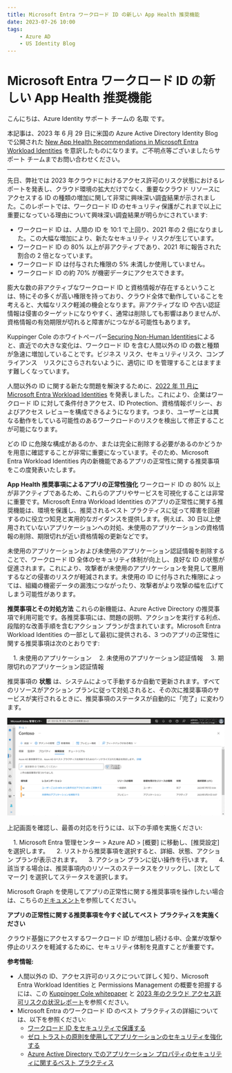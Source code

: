 ```yaml
---
title: Microsoft Entra ワークロード ID の新しい App Health 推奨機能
date: 2023-07-26 10:00
tags:
    - Azure AD
    - US Identity Blog
---
```


# Microsoft Entra ワークロード ID の新しい App Health 推奨機能

こんにちは、Azure Identity サポート チームの 名取 です。

本記事は、2023 年 6 月 29 日に米国の Azure Active Directory Identity Blog で公開された [New App Health Recommendations in Microsoft Entra Workload Identities](https://techcommunity.microsoft.com/t5/microsoft-entra-azure-ad-blog/new-app-health-recommendations-in-microsoft-entra-workload/ba-p/2959984) を意訳したものになります。ご不明点等ございましたらサポート チームまでお問い合わせください。

---

先日、弊社では 2023 年クラウドにおけるアクセス許可のリスク状態におけるレポートを発表し、クラウド環境の拡大だけでなく、重要なクラウド リソースにアクセスする ID の種類の増加に関して非常に興味深い調査結果が示されました。このレポートでは、ワークロード ID のセキュリティ保護がこれまで以上に重要になっている理由について興味深い調査結果が明らかにされています:

  - ワークロード ID は、人間の ID を 10:1 で上回り、2021 年の 2 倍になりました。この大幅な増加により、新たなセキュリティ リスクが生じています。
  - ワークロード ID の 80% 以上が非アクティブであり、2021 年に報告された割合の 2 倍となっています。
  - ワークロード ID は付与された権限の 5% 未満しか使用していません。
  - ワークロード ID の約 70% が機密データにアクセスできます。

膨大な数の非アクティブなワークロード ID と資格情報が存在するということは、特にその多くが高い権限を持っており、クラウド全体で動作していることを考えると、大幅なリスク軽減の機会となります。非アクティブな ID や古い認証情報は侵害のターゲットになりやすく、通常は削除しても影響はありませんが、資格情報の有効期限が切れると障害がにつながる可能性もあります。

Kuppinger Cole のホワイトペーパー[Securing Non-Human Identities](https://www.kuppingercole.com/reprints/cb05bfdbbdb25b6535a42835b77465e2#heading1)によると、直近での大きな変化は、ワークロード ID を含む人間以外の ID の数と種類が急速に増加していることです。ビジネス リスク、セキュリティリスク、コンプライアンス　リスクにさらされないように、適切に ID を管理することはますます難しくなっています。

人間以外の ID に関する新たな問題を解決するために、[2022 年 11 月に Microsoft Entra Workload Identities](https://jpazureid.github.io/blog/azure-active-directory/managing-governing-and-securing-identities-for-apps-and-services/) を発表しました。これにより、企業はワークロード ID に対して条件付きアクセス、ID Protection、資格情報ポリシー、およびアクセス レビューを構成できるようになります。つまり、ユーザーとは異なる動作をしている可能性のあるワークロードのリスクを検出して修正することが可能になります。

どの ID に危険な構成があるのか​​、または完全に削除する必要があるのかどうか​​を用意に確認することが非常に重要になっています。そのため、Microsoft Entra Workload Identities 内の新機能であるアプリの正常性に関する推奨事項をこの度発表いたします。

**App Health 推奨事項によるアプリの正常性強化**
ワークロード ID の 80% 以上が非アクティブであるため、これらのアプリやサービスを可視化することは非常に重要です。Microsoft Entra Workload Identities のアプリの正常性に関する推奨機能は、環境を保護し、推奨されるベスト プラクティスに従って障害を回避するのに役立つ知見と実用的なガイダンスを提供します。例えば、30 日以上使用されていないアプリケーションへの対処、未使用のアプリケーションの資格情報の削除、期限切れが近い資格情報の更新などです。

未使用のアプリケーションおよび未使用のアプリケーション認証情報を削除することで、ワークロード ID 全体のセキュリティ体制が向上し、良好な ID の状態が促進されます。これにより、攻撃者が未使用のアプリケーションを発見して悪用するなどの侵害のリスクが軽減されます。未使用の ID に付与された権限によっては、組織の機密データの漏洩につながったり、攻撃者がより攻撃の幅を広げてしまう可能性があります。

**推奨事項とその対処方法**
これらの新機能は、Azure Active Directory の推奨事項で利用可能です。各推奨事項には、問題の説明、アクションを実行する利点、段階的な改善手順を含むアクション プランが含まれています。Microsoft Entra Workload Identities の一部として最初に提供される、3 つのアプリの正常性に関する推奨事項は次のとおりです:
	
　1. 未使用のアプリケーション
　2. 未使用のアプリケーション認証情報
　3. 期限切れのアプリケーション認証情報

推奨事項の **状態** は、システムによって手動するか自動で更新されます。すべてのリソースがアクション プランに従って対処されると、その次に推奨事項のサービスが実行されるときに、推奨事項のステータスが自動的に「完了」に変わります。

![](./new-app-health-recommendations-in-microsoft-entra-workload-identities/new-app-health-recommendations-in-microsoft-entra-workload-identities.png)

上記画面を確認し、最善の対応を行うには、以下の手順を実施ください:

　1. Microsoft Entra 管理センター > Azure AD > [概要] に移動し、[推奨設定] を選択します。
　2. リストから推奨事項を選択すると、詳細、状態、アクション プランが表示されます。
　3. アクション プランに従い操作を行います。
　4. 該当する場合は、推奨事項内のリソースのステータスをクリックし、[次としてマーク] を選択してステータスを選択します。

 Microsoft Graph を使用してアプリの正常性に関する推奨事項を操作したい場合は、こちらの[ドキュメント](https://learn.microsoft.com/en-us/azure/active-directory/reports-monitoring/howto-use-recommendations?toc=%2Fazure%2Factive-directory%2Fworkload-identities%2Ftoc.json&bc=%2Fazure%2Factive-directory%2Fworkload-identities%2Fbreadcrumb%2Ftoc.json)を参照してください。

**アプリの正常性に関する推奨事項を今すぐ試してベスト プラクティスを実施ください**

クラウド基盤にアクセスするワークロード ID が増加し続ける中、企業が攻撃や停止のリスクを軽減するために、セキュリティ体制を見直すことが重要です。

**参考情報:**

  - 人間以外の ID、アクセス許可のリスクについて詳しく知り、Microsoft Entra Workload Identities と Permissions Management の概要を把握するには、この [Kuppinger Cole whitepaper](https://www.kuppingercole.com/reprints/cb05bfdbbdb25b6535a42835b77465e2#heading1) と  [2023 年のクラウド アクセス許可リスクの状況レポート](https://query.prod.cms.rt.microsoft.com/cms/api/am/binary/RW10qzO)を参照ください。
  - Microsoft Entra のワークロード ID のベスト プラクティスの詳細については、以下を参照ください:
      - [ワークロード ID をセキュリティで保護する](https://learn.microsoft.com/ja-jp/azure/active-directory/identity-protection/concept-workload-identity-risk)
	   - [ゼロ トラストの原則を使用してアプリケーションのセキュリティを強化する](https://learn.microsoft.com/ja-jp/azure/active-directory/develop/zero-trust-for-developers)
	   - [Azure Active Directory でのアプリケーション プロパティのセキュリティに関するベスト プラクティス](https://learn.microsoft.com/ja-jp/azure/active-directory/develop/security-best-practices-for-app-registration)


